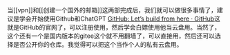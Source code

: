 当[[vpn]]和[[创建一个国外的邮箱]]这两部完成后，我们就可以做很多事情了，建议是学会开始使用Github和ChatGPT
[GitHub: Let’s build from here · GitHub](https://www.bing.com/ck/a?!&&p=c603c2d0d01b7ec6JmltdHM9MTcwMzM3NjAwMCZpZ3VpZD0xZjVhMDU2OS04YjEwLTZjN2EtMDE0OC0xNjU0OGE3NjZkMmEmaW5zaWQ9NTIwNw&ptn=3&ver=2&hsh=3&fclid=1f5a0569-8b10-6c7a-0148-16548a766d2a&psq=github&u=a1aHR0cHM6Ly9naXRodWIuY29tLw&ntb=1)这就是GitHub的官网了，可以注册使用，然后学会白嫖使用他当云盘用。当然了，这个还有一个是国内版本的gitee这个就不用翻墙了，可以直接用，然后还可以选择是否公开你的仓库。我觉得可以把这个当作个人的私有云盘用。
